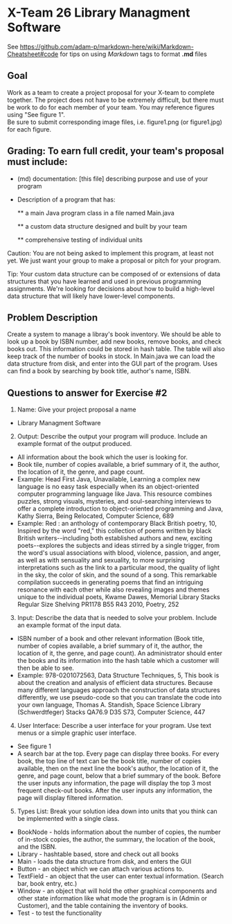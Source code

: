 # X-Team 26 Library Managment Software

See https://github.com/adam-p/markdown-here/wiki/Markdown-Cheatsheet#code for tips on using *Markdown* tags to format __.md__ files

## Goal

Work as a team to create a project proposal for your X-team to complete together.
The project does not have to be extremely difficult,
but there must be work to do for each member of your team.
You may reference figures using "See figure 1".  
Be sure to submit corresponding image files, i.e. figure1.png (or figure1.jpg) for each figure.

## Grading: To earn full credit, your team's proposal must include:

* (md) documentation: [this file] describing purpose and use of your program

* Description of a program that has:

  ** a main Java program class in a file named Main.java
  
  ** a custom data structure designed and built by your team
  
  ** comprehensive testing of individual units
  
 Caution: You are not being asked to implement this program, at least not yet. 
 We just want your group to make a proposal or pitch for your program.
 
 Tip: Your custom data structure can be composed of or extensions of data structures that you have learned and used in previous programming assignments.  We're looking for decisions about how to build a high-level data structure that will likely have lower-level components.

## Problem Description

Create a system to manage a libray's book inventory. We should be able to look up a book by ISBN number, add new books, remove books, and check books out. This information could be stored in hash table. The table will also keep track of the number of books in stock. In Main.java we can load the data structure from disk, and enter into the GUI part of the program. Uses can find a book by searching by book title, author's name, ISBN.

## Questions to answer for Exercise #2

1. Name: Give your project proposal a name 
* Library Managment Software


2. Output: Describe the output your program will produce. Include an example format of the output produced.
* All information about the book which the user is looking for. 
* Book tile, number of copies available, a brief summary of it, the author, the location of it, the genre, and page count.
* Example: Head First Java, Unavailable, Learning a complex new language is no easy task especially when its an object-oriented computer programming language like Java. This resource combines puzzles, strong visuals, mysteries, and soul-searching interviews to offer a complete introduction to object-oriented programming and Java, Kathy Sierra, Being Relocated, Computer Science, 689
* Example: Red : an anthology of contemporary Black British poetry, 10, Inspired by the word "red," this collection of poems written by black British writers--including both established authors and new, exciting poets--explores the subjects and ideas stirred by a single trigger, from the word's usual associations with blood, violence, passion, and anger, as well as with sensuality and sexuality, to more surprising interpretations such as the link to a particular mood, the quality of light in the sky, the color of skin, and the sound of a song. This remarkable compilation succeeds in generating poems that find an intriguing resonance with each other while also revealing images and themes unique to the individual poets, Kwame Dawes, Memorial Library Stacks Regular Size Shelving PR1178 B55 R43 2010, Poetry, 252


3. Input: Describe the data that is needed to solve your problem. Include an example format of the input data.
* ISBN number of a book and other relevant information (Book title, number of copies available, a brief summary of it, the author, the location of it, the genre, and page count). An administrator should enter the books and its information into the hash table which a customer will then be able to see. 
* Example: 978-0201072563, Data Structure Techniques, 5, This book is about the creation and analysis of efficient data structures. Because many different languages approach the construction of data structures differently, we use pseudo-code so that you can translate the code into your own language, Thomas A. Standish, Space Science Library (Schwerdtfeger) Stacks QA76.9 D35 S73, Computer Science, 447


4. User Interface: Describe a user interface for your program. Use text menus or a simple graphic user interface.
* See figure 1
* A search bar at the top. Every page can display three books. For every book, the top line of text can be the book title, number of copies available, then on the next line the book's author, the location of it, the genre, and page count, below that a brief summary of the book. Before the user inputs any information, the page will display the top 3 most frequent check-out books. After the user inputs any information, the page will display filtered information.


5. Types List: Break your solution idea down into units that you think can be implemented with a single class.
* BookNode - holds information about the number of copies, the number of in-stock copies, the author, the summary, the location of the book, and the ISBN.
* Library - hashtable based, store and check out all books
* Main - loads the data structure from disk, and enters the GUI
* Button - an object which we can attach various actions to.
* TextField - an object that the user can enter textual information. (Search bar, book entry, etc.)
* Window - an object that will hold the other graphical components and other state information like what mode the program is in (Admin or Customer), and the table containing the inventory of books.
* Test - to test the functionality
